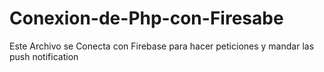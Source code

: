 # Conexion-de-Php-con-Firesabe
Este Archivo se Conecta con Firebase para hacer peticiones y mandar las push notification
